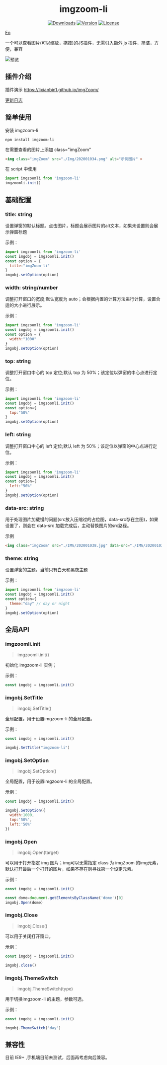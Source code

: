 <h1 align="center">imgzoom-li</h1>

<p align="center">
  <a href="https://npmcharts.com/compare/imgzoom-li?minimal=true"><img src="https://img.shields.io/npm/dm/imgzoom-li.svg?sanitize=true" alt="Downloads"></a>
  <a href="https://www.npmjs.com/package/imgzoom-li"><img src="https://img.shields.io/npm/v/imgzoom-li.svg?sanitize=true" alt="Version"></a>
  <a href="https://www.npmjs.com/package/imgzoom-li"><img src="https://img.shields.io/npm/l/imgzoom-li.svg?sanitize=true" alt="License"></a>
</p>

[En](./README_en.md) 

一个可以查看图片(可以缩放，拖拽)的JS插件，无需引入额外 js 插件，简洁，方便，兼容 

<img style="vertical-align: top;" src="https://lixianbin1.github.io/imgZoom/images/e0f860ed4c2e2a9902ae89d59218b195.jpg" alt="预览" >

## 插件介绍

插件演示 https://lixianbin1.github.io/imgZoom/

[更新日志](./log/README_zh-cn.md)

## 简单使用

安装 imgzoom-li

```
npm install imgzoom-li
```

在需要查看的图片上添加 class="imgZoom"
```html
<img class="imgZoom" src="./Img/202001034.png" alt="示例图片" >
```

在 script 中使用
```js
import imgzoomli from 'imgzoom-li'
imgzoomli.init()
```

## 基础配置

### title: string

设置弹窗的默认标题。点击图片，标题会展示图片的alt文本，如果未设置则会展示弹窗标题

示例：
```js
import imgzoomli from 'imgzoom-li'
const imgobj = imgzoomli.init()
const option = {
  title:"imgZoom-li"
}
imgobj.setOption(option)
```

### width: string/number

调整打开窗口的宽度;默认宽度为 auto；会根据内置的计算方法进行计算，设置合适的大小进行展示。

示例：
```js
import imgzoomli from 'imgzoom-li'
const imgobj = imgzoomli.init()
const option = {
  width:"1000"
}
imgobj.setOption(option)
```

### top: string

调整打开窗口中心的 top 定位;默认 top 为 50%；该定位以弹窗的中心点进行定位。

示例：
```js
import imgzoomli from 'imgzoom-li'
const imgobj = imgzoomli.init()
const option={
  top:"50%"
}
imgobj.setOption(option)
```

### left: string

调整打开窗口中心的 left 定位;默认 left 为 50%；该定位以弹窗的中心点进行定位。

示例：
```js
import imgzoomli from 'imgzoom-li'
const imgobj = imgzoomli.init()
const option={
  left:"50%"
}
imgobj.setOption(option)
```

### data-src: string

用于处理图片加载慢的问题(src放入压缩过的占位图，data-src存在主图)，如果设置了，则会在 data-src 加载完成后，主动替换图片的src路径。

示例
```html
<img class="imgZoom" src="./IMG/202001038.jpg" data-src="./IMG/202001033.jpg" alt="图片二" >
```

### theme: string

设置弹窗的主题，当前只有白天和黑夜主题

示例：
```js
import imgzoomli from 'imgzoom-li'
const imgobj = imgzoomli.init()
const option={
  theme:"day" // day or night
}
imgobj.setOption(option)
```

## 全局API

### imgzoomli.init

>imgzoomli.init()

初始化 imgzoom-li 实例；

示例：
```js
const imgobj = imgzoomli.init()
```

### imgobj.SetTitle

>imgobj.SetTitle()

全局配置，用于设置imgzoom-li 的全局配置。

示例：
```js
const imgobj = imgzoomli.init()

imgobj.SetTitle("imgzoom-li")
```

### imgobj.SetOption

>imgobj.SetOption()

全局配置，用于设置imgzoom-li 的全局配置。

示例：
```js
const imgobj = imgzoomli.init()

imgobj.SetOption({
  width:1000,
  top:'50%',
  left:'50%' 
})
```

### imgobj.Open

>imgobj.Open(target)

可以用于打开指定 img 图片；img可以无需指定 class 为 imgZoom 的img元素，默认打开最后一个打开的图片，如果不存在则寻找第一个设定元素。

示例：
```js
const imgobj = imgzoomli.init()

const dome=document.getElementsByClassName('dome')[0]
imgobj.Open(dome)
```

### imgobj.Close

>imgobj.Close()

可以用于关闭打开窗口。

示例：
```js
const imgobj = imgzoomli.init()

imgobj.close()
```

### imgobj.ThemeSwitch

>imgobj.ThemeSwitch(type)

用于切换imgzoom-li 的主题，参数可选。

示例：
```js
const imgobj = imgzoomli.init()

imgobj.ThemeSwitch('day')
```

## 兼容性

目前 IE9+ ,手机端目前未测试，后面再考虑向后兼容。
